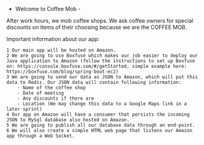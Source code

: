  - Welcome to Coffee Mob - 

After work hours, we mob coffee shops. We ask coffee owners for special discounts on items of their choosing because we are the COFFEE MOB. 

Important information about our app:

	1 Our main app will be hosted on Amazon.
	2 We are going to use Boxfuse which makes our job easier to deploy our Java application to Amazon (follow the instructions to set up Boxfuse on: https://console.boxfuse.com/#/getStarted, simple example here: https://boxfuse.com/blog/spring-boot-ec2)
	3 We are going to send our data as JSON to Amazon, which will put this data to Redis. Our JSON data will contain following information:
		- Name of the coffee shop
		- Date of meeting
		- Any discounts if there are
		- Location (We may change this data to a Google Maps link in a later sprint)
	4 Our app on Amazon will have a consumer that persists the incoming JSON to MySql database also hosted on Amazon.
	5 We are going to publish all our database data through an end-point.
	6 We will also create a simple HTML web page that listens our Amazon app through a Web Socket.
